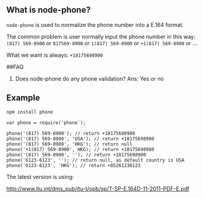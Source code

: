 ## What is node-phone?
`node-phone` is used to normalize the phone number into a E.164 format.

The common problem is user normally input the phone number in this way:
`(817) 569-8900` or
`817569-8900` or
`1(817) 569-8900` or
`+1(817) 569-8900` or ...

What we want is always: `+18175698900`

##FAQ
1. Does node-phone do any phone validation?
Ans: Yes or no


## Example
```
npm install phone

var phone = require('phone`);

phone('(817) 569-8900'); // return +18175698900
phone('(817) 569-8900', 'USA'); // return +18175698900
phone('(817) 569-8900', 'HKG'); // return null
phone('+1(817) 569-8900', HKG); // return +18175698900
phone('(817) 569-8900', ''); // return +18175698900
phone('6123-6123', ''); // return null, as default country is USA
phone('6123-6123', 'HKG'); // return +85261236123

```

The latest version is using:

http://www.itu.int/dms_pub/itu-t/opb/sp/T-SP-E.164D-11-2011-PDF-E.pdf
